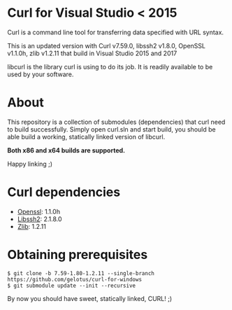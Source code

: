 # Curl for Visual Studio < 2015

Curl is a command line tool for transferring data specified with URL
syntax. 

This is an updated version with Curl v7.59.0, libssh2 v1.8.0, OpenSSL v1.1.0h, zlib v1.2.11
that build in Visual Studio 2015 and 2017 

libcurl is the library curl is using to do its job. It is readily
available to be used by your software. 

# About

This repository is a collection of submodules (dependencies)
that curl need to build successfully.
Simply open curl.sln and start build, you should be able build
a working, statically linked version of libcurl.

**Both x86 and x64 builds are supported.**

Happy linking ;)

# Curl dependencies

- [Openssl](https://github.com/openssl/openssl): 1.1.0h
- [Libssh2](http://libssh2.org): 2.1.8.0
- [Zlib](http://zlib.net): 1.2.11


# Obtaining prerequisites 
	
    $ git clone -b 7.59-1.80-1.2.11 --single-branch https://github.com/gelotus/curl-for-windows
    $ git submodule update --init --recursive
      

  
By now you should have sweet, statically linked, CURL! ;)
